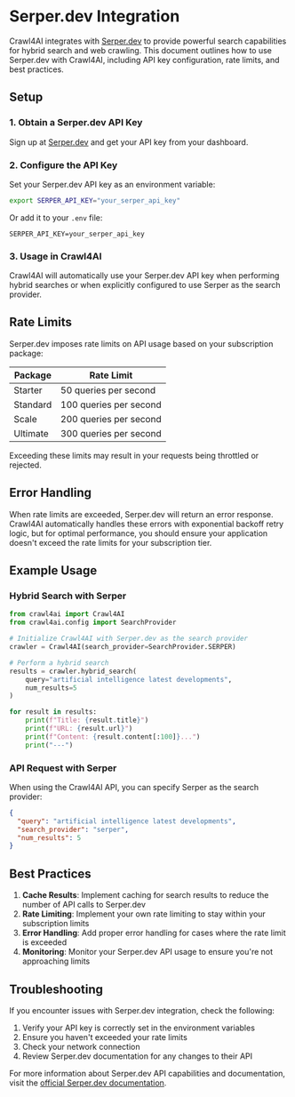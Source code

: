# Serper.dev Integration

Crawl4AI integrates with [Serper.dev](https://serper.dev) to provide powerful search capabilities for hybrid search and web crawling. This document outlines how to use Serper.dev with Crawl4AI, including API key configuration, rate limits, and best practices.

## Setup

### 1. Obtain a Serper.dev API Key

Sign up at [Serper.dev](https://serper.dev) and get your API key from your dashboard.

### 2. Configure the API Key

Set your Serper.dev API key as an environment variable:

```bash
export SERPER_API_KEY="your_serper_api_key"
```

Or add it to your `.env` file:

```
SERPER_API_KEY=your_serper_api_key
```

### 3. Usage in Crawl4AI

Crawl4AI will automatically use your Serper.dev API key when performing hybrid searches or when explicitly configured to use Serper as the search provider.

## Rate Limits

Serper.dev imposes rate limits on API usage based on your subscription package:

| Package | Rate Limit |
|---------|------------|
| Starter | 50 queries per second |
| Standard | 100 queries per second |
| Scale | 200 queries per second |
| Ultimate | 300 queries per second |

Exceeding these limits may result in your requests being throttled or rejected.

## Error Handling

When rate limits are exceeded, Serper.dev will return an error response. Crawl4AI automatically handles these errors with exponential backoff retry logic, but for optimal performance, you should ensure your application doesn't exceed the rate limits for your subscription tier.

## Example Usage

### Hybrid Search with Serper

```python
from crawl4ai import Crawl4AI
from crawl4ai.config import SearchProvider

# Initialize Crawl4AI with Serper.dev as the search provider
crawler = Crawl4AI(search_provider=SearchProvider.SERPER)

# Perform a hybrid search
results = crawler.hybrid_search(
    query="artificial intelligence latest developments",
    num_results=5
)

for result in results:
    print(f"Title: {result.title}")
    print(f"URL: {result.url}")
    print(f"Content: {result.content[:100]}...")
    print("---")
```

### API Request with Serper

When using the Crawl4AI API, you can specify Serper as the search provider:

```json
{
  "query": "artificial intelligence latest developments",
  "search_provider": "serper",
  "num_results": 5
}
```

## Best Practices

1. **Cache Results**: Implement caching for search results to reduce the number of API calls to Serper.dev
2. **Rate Limiting**: Implement your own rate limiting to stay within your subscription limits
3. **Error Handling**: Add proper error handling for cases where the rate limit is exceeded
4. **Monitoring**: Monitor your Serper.dev API usage to ensure you're not approaching limits

## Troubleshooting

If you encounter issues with Serper.dev integration, check the following:

1. Verify your API key is correctly set in the environment variables
2. Ensure you haven't exceeded your rate limits
3. Check your network connection
4. Review Serper.dev documentation for any changes to their API

For more information about Serper.dev API capabilities and documentation, visit the [official Serper.dev documentation](https://serper.dev/docs).
